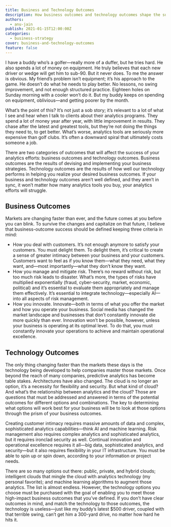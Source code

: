 ```yaml
---
title: Business and Technology Outcomes
description: How business outcomes and technology outcomes shape the success of your analytics efforts.
authors:
  - anu-jain
publish: 2021-01-15T12:00:00Z
categories:
  - business-strategy
cover: business-and-technology-outcomes
feature: false
---
```


I have a buddy who’s a golfer—really more of a duffer, but he tries hard. He also spends a lot of money on equipment. He truly believes that each new driver or wedge will get him to sub-90. But it never does. To me the answer is obvious. My friend’s problem isn’t equipment; it’s his approach to the game. He doesn’t do what he needs to play better. No lessons, no swing improvement, and not enough structured practice. Eighteen holes on Sunday morning with a cooler won’t do it. But my buddy keeps on spending on equipment, oblivious—and getting poorer by the month.

What’s the point of this? It’s not just a sob story; it’s relevant to a lot of what I see and hear when I talk to clients about their analytics programs. They spend a lot of money year after year, with little improvement in results. They chase after the latest and greatest tools, but they’re not doing the things they need to, to get better. What’s worse, analytics tools are seriously more expensive than golf clubs. It’s often a downward spiral that ultimately costs someone a job.

There are two categories of outcomes that will affect the success of your analytics efforts: business outcomes and technology outcomes. Business outcomes are the results of devising and implementing your business strategies. Technology outcomes are the results of how well our technology performs in helping you realize your desired business outcomes. If your business and technology outcomes aren’t well defined, and they aren’t in sync, it won’t matter how many analytics tools you buy, your analytics efforts will struggle.

## Business Outcomes

Markets are changing faster than ever, and the future comes at you before you can blink. To survive the changes and capitalize on that future, I believe that business-outcome success should be defined keeping three criteria in mind:

- How you deal with customers. It’s not enough anymore to satisfy your customers. You must delight them. To delight them, it’s critical to create a sense of greater intimacy between your business and your customers. Customers want to feel as if you know them—what they need, what they want, and—most importantly—what they don’t know they want.
- How you manage and mitigate risk. There’s no reward without risk, but too much risk leads to disaster. What’s more, the types of risks have multiplied exponentially (fraud, cyber-security, market, economic, political) and it’s essential to evaluate them appropriately and manage them effectively. It’s essential to integrate technology—especially AI—into all aspects of risk management.
- How you innovate. Innovate—both in terms of what you offer the market and how you operate your business. Social media has changed the market landscape and businesses that don’t constantly innovate die more quickly than ever. Innovation won’t be possible, however, unless your business is operating at its optimal level. To do that, you must constantly innovate your operations to achieve and maintain operational excellence.

## Technology Outcomes

The only thing changing faster than the markets these days is the technology being developed to help companies master those markets. Once beyond the reach of many companies, predictive analytics has become table stakes. Architectures have also changed. The cloud is no longer an option, it’s a necessity for flexibility and security. But what kind of cloud? And what’s the relationship between analytics and the cloud? Those are questions that must be addressed and answered in terms of the potential outcomes for different options and combinations. The key to determining what options will work best for your business will be to look at those options through the prism of your business outcomes.

Creating customer intimacy requires massive amounts of data and complex, sophisticated analytics capabilities—think AI and machine learning. Risk management also requires complex analytics and sophisticated analytics, but it requires ironclad security as well. Continual innovation and operational excellence requires it all—big data, sophisticated analytics, and security—but it also requires flexibility in your IT infrastructure. You must be able to spin up or spin down, according to your information or project needs.

There are so many options out there: public, private, and hybrid clouds; intelligent clouds that mingle the cloud with analytics technology (my personal favorite); and machine learning algorithms to augment those analytics. The list is almost endless. However, the technology options you choose must be purchased with the goal of enabling you to meet those high-impact business outcomes that you’ve defined. If you don’t have clear outcomes in mind, and match the technology to those outcomes, the technology is useless—just like my buddy’s latest $500 driver, coupled with that terrible swing, can’t get him a 300-yard drive, no matter how hard he hits it.
